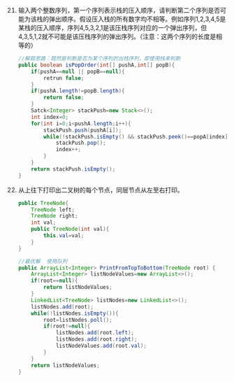21. 输入两个整数序列，第一个序列表示栈的压入顺序，请判断第二个序列是否可能为该栈的弹出顺序。假设压入栈的所有数字均不相等。例如序列1,2,3,4,5是某栈的压入顺序，序列4,5,3,2,1是该压栈序列对应的一个弹出序列，但4,3,5,1,2就不可能是该压栈序列的弹出序列。（注意：这两个序列的长度是相等的）

    ```java
    //解题思路：既然是判断是否为某个序列的出栈序列，即使用栈来判断
    public boolean isPopOrder(int[] pushA,int[] popB){
        if(pushA==null || popB==null){
            retrun false;
        }
        if(pushA.length!=popB.length){
            return false;
        }
        Satck<Integer> stackPush=new Stack<>();
        int index=0;
        for(int i=0;i<pushA.length;i++){
            stackPush.push(pushA[i]);
            while(!stackPush.isEmpty() && stackPush.peek()==popA[index]){ //符合出栈条件
                stackPush.pop();
                index++;
            }
        }
        return stackPush.isEmpty();
    }
    ```

    

    

22. 从上往下打印出二叉树的每个节点，同层节点从左至右打印。

    ```java
    public TreeNode{
        TreeNode left;
        TreeNode right;
        int val;
        public TreeNode(int val){ 
            this.val=val;
        }
    } 
    
    //最优解  使用队列
    public ArrayList<Integer> PrintFromTopToBottom(TreeNode root) {
        ArrayList<Integer> listNodeValues=new ArrayList<>();
        if(root==null){
            return listNodeValues;
        }
        LinkedList<TreeNode> listNodes=new LinkedList<>();
        listNodes.add(root);
        while(!listNodes.isEmpty()){
            root=listNodes.poll();
            if(root!=null){
                listNodes.add(root.left);
                listNodes.add(root.right);
                listNodeValues.add(root.val);
            }
        }
        return listNodeValues;
    }    
    
    ```

    